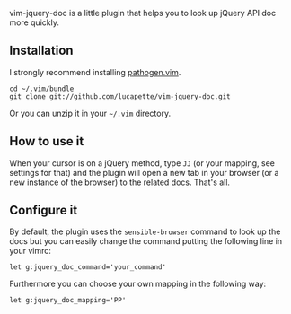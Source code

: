 vim-jquery-doc is a little plugin that helps you to look up jQuery API doc
more quickly.


Installation
------------

I strongly recommend installing [pathogen.vim](https://github.com/tpope/pathogen.vim).

    cd ~/.vim/bundle
    git clone git://github.com/lucapette/vim-jquery-doc.git

Or you can unzip it in your `~/.vim` directory.

How to use it
-------------

When your cursor is on a jQuery method, type `JJ` (or your mapping, see
settings for that) and the plugin will open a new tab in your browser (or a
new instance of the browser) to the related docs. That's all.

Configure it
------------

By default, the plugin uses the `sensible-browser` command to look up the docs
but you can easily change the command putting the following line in your
vimrc:

    let g:jquery_doc_command='your_command'

Furthermore you can choose your own mapping in the following way:

    let g:jquery_doc_mapping='PP'
